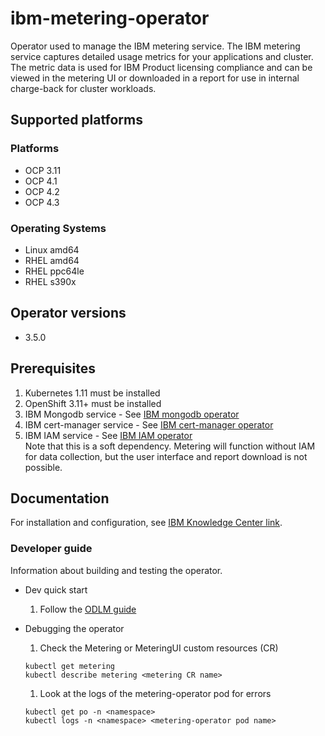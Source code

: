 # ibm-metering-operator

Operator used to manage the IBM metering service.  The IBM metering service captures detailed usage metrics for your applications and cluster.  The metric data is used for IBM Product licensing compliance and can be viewed in the metering UI or downloaded in a report for use in internal charge-back for cluster workloads.

## Supported platforms

### Platforms

- OCP 3.11
- OCP 4.1
- OCP 4.2
- OCP 4.3

### Operating Systems

- Linux amd64
- RHEL amd64
- RHEL ppc64le
- RHEL s390x

## Operator versions

- 3.5.0

## Prerequisites

1. Kubernetes 1.11 must be installed
1. OpenShift 3.11+ must be installed
1. IBM Mongodb service - See [IBM mongodb operator](https://github.com/IBM/ibm-mongodb-operator)
1. IBM cert-manager service - See [IBM cert-manager operator](https://github.com/IBM/ibm-cert-manager-operator)
1. IBM IAM service - See [IBM IAM operator](https://github.com/IBM/ibm-iam-operator) </br>Note that this is a soft dependency.  Metering will function without IAM for data collection, but the user interface and report download is not possible.

## Documentation

For installation and configuration, see [IBM Knowledge Center link](http://ibm.biz/cpcsdocs).

### Developer guide

Information about building and testing the operator.
- Dev quick start
  1. Follow the [ODLM guide](https://github.com/IBM/operand-deployment-lifecycle-manager/blob/master/docs/install/common-service-integration.md#end-to-end-test)

- Debugging the operator
  1. Check the Metering or MeteringUI custom resources (CR)

    ````
    kubectl get metering
    kubectl describe metering <metering CR name>
    ````

  1. Look at the logs of the metering-operator pod for errors

    ````
    kubectl get po -n <namespace>
    kubectl logs -n <namespace> <metering-operator pod name>
    ````
